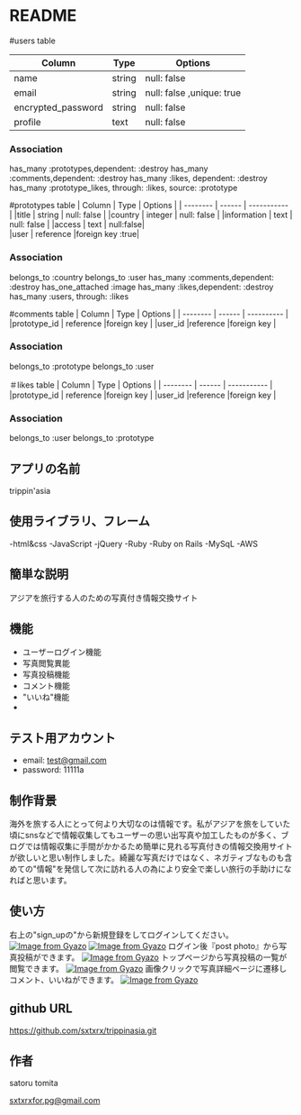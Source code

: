 # README

#users table

| Column            | Type    | Options     |
| --------          | ------  | ----------- |
| name          | string  |null: false  |
| email             | string  |null: false ,unique: true|
| encrypted_password| string  |null: false  | 
|profile            | text   |null: false  | 
### Association
has_many :prototypes,dependent: :destroy
  has_many :comments,dependent: :destroy
  has_many :likes, dependent: :destroy
  has_many :prototype_likes, through: :likes, source: :prototype


#prototypes table
| Column            | Type          | Options      |
| --------          | ------        | -----------  | 
|title             | string        | null: false  |
|country            | integer       | null: false  |
|information        | text          | null: false  | 
|access          | text       | null:false|     
|user               | reference     |foreign key :true| 
### Association
belongs_to :country
belongs_to :user
has_many :comments,dependent: :destroy
has_one_attached :image
has_many :likes,dependent: :destroy
has_many :users, through: :likes



#comments table
| Column            | Type       | Options    |
| --------          | ------     | ---------- |
|prototype_id      | reference    |foreign key |
|user_id           |reference   |foreign key |
### Association
belongs_to :prototype
belongs_to :user



＃likes table
| Column         | Type      | Options     |
| --------       | ------    | ----------- |
|prototype_id      | reference    |foreign key |
|user_id           |reference   |foreign key |
### Association
belongs_to :user
belongs_to :prototype




 ## アプリの名前
 trippin'asia


## 使用ライブラリ、フレーム

-html&css
-JavaScript
-jQuery
-Ruby
-Ruby on Rails
-MySqL
-AWS

## 簡単な説明

アジアを旅行する人のための写真付き情報交換サイト


## 機能
- ユーザーログイン機能
- 写真閲覧異能
- 写真投稿機能
- コメント機能
- "いいね"機能
- 
## テスト用アカウント
- email: test@gmail.com
- password: 11111a


## 制作背景
海外を旅する人にとって何より大切なのは情報です。私がアジアを旅をしていた頃にsnsなどで情報収集してもユーザーの思い出写真や加工したものが多く、ブログでは情報収集に手間がかかるため簡単に見れる写真付きの情報交換用サイトが欲しいと思い制作しました。綺麗な写真だけではなく、ネガティブなものも含めての"情報"を発信して次に訪れる人の為により安全で楽しい旅行の手助けになればと思います。

## 使い方
右上の"sign_upの"から新規登録をしてログインしてください。
[![Image from Gyazo](https://i.gyazo.com/2252caefed28633b9a1546848eeb771f.jpg)](https://gyazo.com/2252caefed28633b9a1546848eeb771f)
[![Image from Gyazo](https://i.gyazo.com/63415143fa75527db68931e1d5c153c9.png)](https://gyazo.com/63415143fa75527db68931e1d5c153c9)
ログイン後『post photo』から写真投稿ができます。
[![Image from Gyazo](https://i.gyazo.com/5cd93c9bd893a86e542fbd84092ab0f2.png)](https://gyazo.com/5cd93c9bd893a86e542fbd84092ab0f2)
トップページから写真投稿の一覧が閲覧できます。
[![Image from Gyazo](https://i.gyazo.com/9685b508b17cd1835ff05ff2a3fe360f.jpg)](https://gyazo.com/9685b508b17cd1835ff05ff2a3fe360f)
画像クリックで写真詳細ページに遷移しコメント、いいねができます。
[![Image from Gyazo](https://i.gyazo.com/ddf99637142d560f968336e601a5a176.png)](https://gyazo.com/ddf99637142d560f968336e601a5a176)
## github URL
https://github.com/sxtxrx/trippinasia.git


## 作者
satoru tomita

sxtxrxfor.pg@gmail.com


